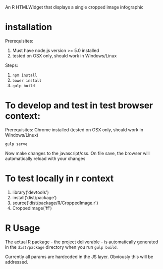 An R HTMLWidget that displays a single cropped image infographic
# installation

Prerequisites:

1. Must have node.js version >= 5.0 installed
2. tested on OSX only, should work in Windows/Linux

Steps:

1. `npm install`
2. `bower install`
3. `gulp build`

# To develop and test in test browser context:

Prerequisites: Chrome installed (tested on OSX only, should work in Windows/Linux)

`gulp serve`

Now make changes to the javascript/css. On file save, the browser will automatically reload with your changes

# To test locally in r context

1. library('devtools')
2. install('dist/package')
3. source('dist/package/R/CroppedImage.r')
4. CroppedImage('ff')

# R Usage

The actual R package - the project deliverable - is automatically generated in the `dist/package` directory when you run `gulp build`.

Currently all params are hardcoded in the JS layer. Obviously this will be addressed.


